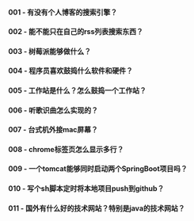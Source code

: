 
#### 001 - 有没有个人博客的搜索引擎？

#### 002 - 能不能只在自己的rss列表搜索东西？

#### 003 - 树莓派能够做什么？

#### 004 - 程序员喜欢鼓捣什么软件和硬件？

#### 005 - 工作站是什么？怎么鼓捣一个工作站？

#### 006 - 听歌识曲怎么实现的？

#### 007 - 台式机外接mac屏幕？

#### 008 - chrome标签页怎么显示多行？

#### 009 - 一个tomcat能够同时启动两个SpringBoot项目吗？

#### 010 - 写个sh脚本定时将本地项目push到github？

#### 011 - 国外有什么好的技术网站？特别是java的技术网站？

#### 

####

####

####



####

####

####

####

####

####

####




